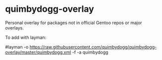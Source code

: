 # quimbydogg-overlay
Personal overlay for packages not in official Gentoo repos or major overlays.

To add with layman:

#layman -o https://raw.githubusercontent.com/quimbydogg/quimbydogg-overlay/master/quimbydogg.xml -f -a quimbydogg
